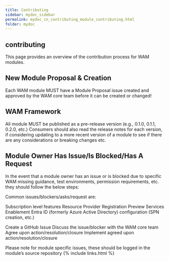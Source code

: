 ```yaml
---
title: Contributing
sidebar: mydoc_sidebar
permalink: mydoc_cn_contributing_module_contributing.html
folder: mydoc
---
```


## contributing

This page provides an overview of the contribution process for WAM modules.

## New Module Proposal & Creation

Each WAM module MUST have a Module Proposal issue created and approved by the WAM core team before it can be created or changed!

## WAM Framework

All module MUST be published as a pre-release version (e.g., 0.1.0, 0.1.1, 0.2.0, etc.)
Consumers should also read the release notes for each version, if considering updating to a more recent version of a module to see if there are any considerations or breaking changes etc.

## Module Owner Has Issue/Is Blocked/Has A Request

In the event that a module owner has an issue or is blocked due to specific WAM missing guidance, test environments, permission requirements, etc. they should follow the below steps:

Common issues/blockers/asks/request are:

Subscription level features
Resource Provider Registration
Preview Services Enablement
Entra ID (formerly Azure Active Directory) configuration (SPN creation, etc.)

Create a GitHub Issue
Discuss the issue/blocker with the WAM core team
Agree upon action/resolution/closure
Implement agreed upon action/resolution/closure

Please note for module specific issues, these should be logged in the module’s source repository
{% include links.html %}
